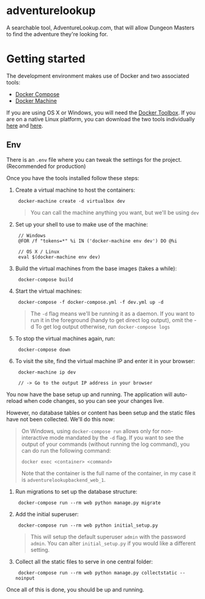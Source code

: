 # adventurelookup
A searchable tool, AdventureLookup.com, that will allow Dungeon Masters to find the adventure they're looking for.


# Getting started

The development environment makes use of Docker and two associated tools:

- [Docker Compose](https://docs.docker.com/compose/)
- [Docker Machine](https://docs.docker.com/machine/)

If you are using OS X or Windows, you will need the
[Docker Toolbox](https://www.docker.com/products/docker-toolbox). If you are
on a native Linux platform, you can download the two tools individually
[here](https://docs.docker.com/compose/install/) and
[here](https://docs.docker.com/machine/install-machine/).

## Env
There is an `.env` file where you can tweak the settings for the project. (Recommended for production)

Once you have the tools installed follow these steps:

1. Create a virtual machine to host the containers:

        docker-machine create -d virtualbox dev

   > You can call the machine anything you want, but we'll be using `dev`

2. Set up your shell to use to make use of the machine:

        // Windows
        @FOR /f "tokens=*" %i IN ('docker-machine env dev') DO @%i

        // OS X / Linux
        eval $(docker-machine env dev)

3. Build the virtual machines from the base images (takes a while):

        docker-compose build

4. Start the virtual machines:

        docker-compose -f docker-compose.yml -f dev.yml up -d

   > The `-d` flag means we'll be running it as a daemon. If you want to
   > run it in the foreground (handy to get direct log output), omit the -d
   > To get log output otherwise, run `docker-compose logs`

5. To stop the virtual machines again, run:

        docker-compose down

6. To visit the site, find the virtual machine IP and enter it in your browser:

        docker-machine ip dev

        // -> Go to the output IP address in your browser

You now have the base setup up and running. The application will auto-reload
when code changes, so you can see your changes live.

However, no database tables or content has been setup and the static files have
not been collected. We'll do this now:

> On Windows, using `docker-compose run` allows only for non-interactive mode
> mandated by the `-d` flag. If you want to see the output of your commands
> (without running the log command), you can do run the following command:
>
> `docker exec <container> <command>`
>
> Note that the container is the full name of the container, in my case it is
> `adventurelookupbackend_web_1`.

1. Run migrations to set up the database structure:

        docker-compose run --rm web python manage.py migrate

2. Add the initial superuser:

        docker-compose run --rm web python initial_setup.py

   > This will setup the default superuser `admin` with the password `admin`.
   > You can alter `initial_setup.py` if you would like a different setting.

3. Collect all the static files to serve in one central folder:

        docker-compose run --rm web python manage.py collectstatic --noinput

Once all of this is done, you should be up and running.
